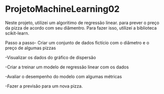 # ProjetoMachineLearning02
Neste projeto, utilizei um algoritimo de regressão linear. para prever o preço da pizza de acordo com seu diâmentro. Para fazer isso, utilizei a biblioteca scikit-learn.

Passo a passo- Criar um conjunto de dados fictício com o diâmetro e o preço de algumas pizzas

-Visualizar os dados do gráfico de dispersão

-Criar a treinar um modelo de regressão linear com os dados

-Avaliar o desempenho do modelo com algumas métricas

-Fazer a previsão para  um nova pizza.

